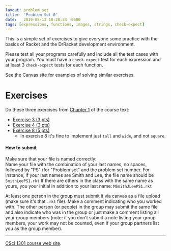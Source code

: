 ```yaml
---
layout: problem_set
title:  "Problem Set 0"
date:   2019-08-13 10:28:34 -0500
tags: [expressions, functions, images, strings, check-expect]
---
```


This is a simple set of exercises to give everyone some practice with the
basics of Racket and the DrRacket development environment.

Please test all your programs carefully and include all the test cases
with your program. You must have a `check-expect` test for each
expression and at least 3 `check-expect` tests for each function.

See the Canvas site for examples of solving similar exercises.

# Exercises

Do these three exercises from
[Chapter 1](https://htdp.org/2018-01-06/Book/part_one.html)
of the course text:

   * [Exercise 3 (3
pts)](https://htdp.org/2018-01-06/Book/part_one.html#%28counter._%28exercise._arith-s1%29%29)
   * [Exercise 4 (3
pts)](https://htdp.org/2018-01-06/Book/part_one.html#%28counter._%28exercise._arith-s2%29%29)
   * [Exercise 8 (5
pts)](https://htdp.org/2018-01-06/Book/part_one.html#%28counter._%28exercise._arith-b2%29%29)
      * In exercise 8 it\'s fine to implement just `tall` and `wide`, and not `square`.

#### How to submit

Make sure that your file is named correctly:\
Name your file with the combination of your last names, no spaces,
followed by \"PS\" (for \"Problem set\" and the problem set number. For
instance, if your last names are Smith and Lee, the file name should be
`SmithLeePS1.rkt` If there are others in the class with the same name as
yours, you your initial in addition to your last name:
`MSmithJLeePS1.rkt`

At least one person in the group must submit it via canvas as a file
upload (make sure it\'s that `.rkt` file). Make a comment indicating who
you worked with. The other person (or people) in the group may submit
the same file and also indicate who was in the group or just make a
comment listing all your group members (note: if you don\'t submit a
note listing your group members, your work may not be counted, even if
your group partners list you as the group member).

------------------------------------------------------------------------

[CSci 1301 course web site](../index.html).
